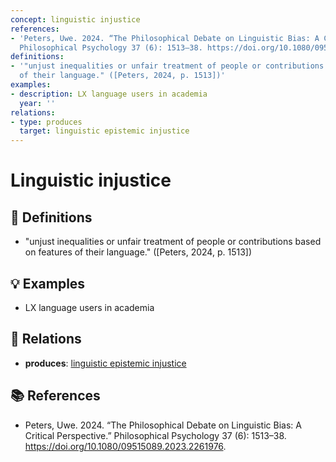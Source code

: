 ```yaml
---
concept: linguistic injustice
references:
- 'Peters, Uwe. 2024. “The Philosophical Debate on Linguistic Bias: A Critical Perspective.”
  Philosophical Psychology 37 (6): 1513–38. https://doi.org/10.1080/09515089.2023.2261976.'
definitions:
- '"unjust inequalities or unfair treatment of people or contributions based on features
  of their language." ([Peters, 2024, p. 1513])'
examples:
- description: LX language users in academia
  year: ''
relations:
- type: produces
  target: linguistic epistemic injustice
---
```


# Linguistic injustice

## 📖 Definitions

- "unjust inequalities or unfair treatment of people or contributions based on features of their language." ([Peters, 2024, p. 1513])

## 💡 Examples

- LX language users in academia

## 🔗 Relations

- **produces**: [linguistic epistemic injustice](./linguistic-epistemic-injustice.md)

## 📚 References

- Peters, Uwe. 2024. “The Philosophical Debate on Linguistic Bias: A Critical Perspective.” Philosophical Psychology 37 (6): 1513–38. https://doi.org/10.1080/09515089.2023.2261976.
